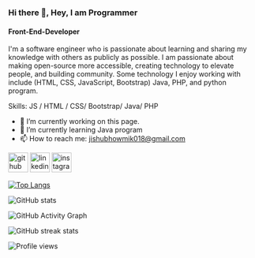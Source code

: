 ### Hi there 👋, Hey, I am Programmer 
#### Front-End-Developer
I'm a software engineer who is passionate about learning and sharing my knowledge with others as publicly as possible. I am passionate about making open-source more accessible, creating technology to elevate people, and building community. Some technology I enjoy working with include (HTML, CSS, JavaScript, Bootstrap) Java, PHP, and python program.

Skills:  JS / HTML / CSS/ Bootstrap/ Java/ PHP

- 🔭 I’m currently working on this page. 
- 🌱 I’m currently learning Java program 
- 📫 How to reach me: jishubhowmik018@gmail.com 


[<img src='https://cdn.jsdelivr.net/npm/simple-icons@3.0.1/icons/github.svg' alt='github' height='40'>](https://github.com/JishuBhowmik)  [<img src='https://cdn.jsdelivr.net/npm/simple-icons@3.0.1/icons/linkedin.svg' alt='linkedin' height='40'>](https://www.linkedin.com/in/jishu-bhowmik018/)  [<img src='https://cdn.jsdelivr.net/npm/simple-icons@3.0.1/icons/instagram.svg' alt='instagram' height='40'>](https://www.instagram.com/bhowmikjishu/)  

[![Top Langs](https://github-readme-stats.vercel.app/api/top-langs/?username=JishuBhowmik)](https://github.com/anuraghazra/github-readme-stats)

![GitHub stats](https://github-readme-stats.vercel.app/api?username=JishuBhowmik&show_icons=true&count_private=true) 

![GitHub Activity Graph](https://activity-graph.herokuapp.com/graph?username=JishuBhowmik)

![GitHub streak stats](https://github-readme-streak-stats.herokuapp.com/?user=JishuBhowmik)  

![Profile views](https://gpvc.arturio.dev/JishuBhowmik)  
